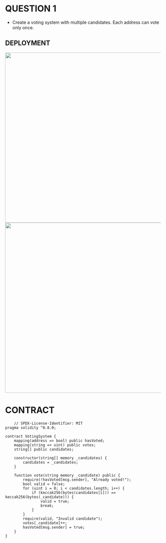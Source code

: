 # QUESTION 1
- Create a voting system with multiple candidates. Each address can vote only once.
## DEPLOYMENT
<img src='https://github.com/user-attachments/assets/22710701-f1ca-4311-8b98-bbaf7caaf7c3' length='500' width='550'>
<img src='https://github.com/user-attachments/assets/41fd65a4-409b-4778-aeeb-3789820f8b7b' length='500' width='550'>

# CONTRACT
```SOLIDITY
    // SPDX-License-Identifier: MIT
pragma solidity ^0.8.0;

contract VotingSystem {
    mapping(address => bool) public hasVoted;
    mapping(string => uint) public votes;
    string[] public candidates;

    constructor(string[] memory _candidates) {
        candidates = _candidates;
    }

    function vote(string memory _candidate) public {
        require(!hasVoted[msg.sender], "Already voted!");
        bool valid = false;
        for (uint i = 0; i < candidates.length; i++) {
            if (keccak256(bytes(candidates[i])) == keccak256(bytes(_candidate))) {
                valid = true;
                break;
            }
        }
        require(valid, "Invalid candidate");
        votes[_candidate]++;
        hasVoted[msg.sender] = true;
    }
}

